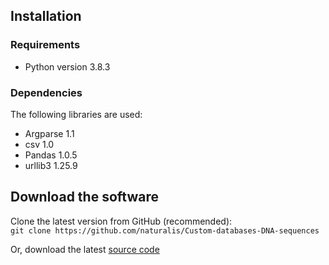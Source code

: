 
## Installation

### Requirements

* Python version 3.8.3

### Dependencies

The following libraries are used:

  * Argparse 1.1
  * csv 1.0
  * Pandas 1.0.5
  * urllib3 1.25.9
  
  
## Download the software

Clone the latest version from GitHub (recommended):  
`git clone https://github.com/naturalis/Custom-databases-DNA-sequences`  

Or, download the latest [source code](script/custom_databases.py)
